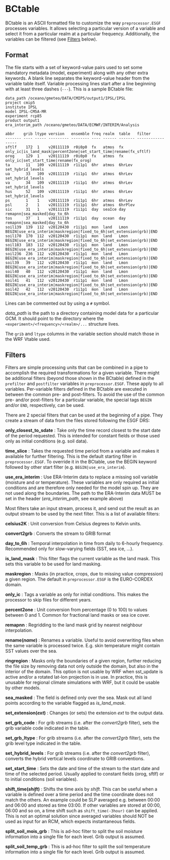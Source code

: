 BCtable
=======

BCtable is an ASCII formatted file to customize the way `preprocessor.ESGF`
processes variables. It allows selecting a particular version of a variable and
select it from a particular realm at a particular frequency. Additionally, the
variables can be filtered (see [Filters](#filters) below).

Format
------

The file starts with a set of keyword-value pairs used to set some mandatory
metadata (model, experiment) along with any other extra keywords. A blank line
separates the keyword-value header from the variable table itself. Variable
processing lines start after a line beginning with at least three dashes
(`---`).  This is a sample BCtable file:

```
data_path /oceano/gmeteo/DATA/CMIP5/output1/IPSL/IPSL
project cmip5
institute IPSL
model IPSL-CM5A-MR
experiment rcp85
product output1
era_interim_path /oceano/gmeteo/DATA/ECMWF/INTERIM/Analysis

abbr    grib ltype version   ensemble freq realm  table   filter
------- ---- ----- --------- -------- ---- ------ ------- ----------------- 
sftlf    172  1    v20111119  r0i0p0  fx   atmos  fx      only_ic|is_land_mask|percent2one|set_start_time|rename(fx_sftlf)
orog     129  1    v20111119  r0i0p0  fx   atmos  fx      only_ic|set_start_time|rename(fx_orog)
ta       11   109  v20111119  r1i1p1  6hr  atmos  6hrLev  set_hybrid_levels
ua       33   109  v20111119  r1i1p1  6hr  atmos  6hrLev  set_hybrid_levels
va       34   109  v20111119  r1i1p1  6hr  atmos  6hrLev  set_hybrid_levels
hus      52   109  v20111119  r1i1p1  6hr  atmos  6hrLev  set_hybrid_levels
ps       1    1    v20111119  r1i1p1  6hr  atmos  6hrLev  
psl      2    1    v20111119  r1i1p1  6hr  atmos  6hrPlev 
sic      31   1    v20111119  r1i1p1  day  seaIce day     remapnn|sea_masked|day_to_6h
tos      37   1    v20111119  r1i1p1  day  ocean  day     remapnn|sea_masked|day_to_6h
soil139  139  112  v20120430  r1i1p1  mon  land   Lmon    BEGIN|use_era_interim|maskregion|fixed_to_6h|set_extension(grb)|END
soil170  170  112  v20120430  r1i1p1  mon  land   Lmon    BEGIN|use_era_interim|maskregion|fixed_to_6h|set_extension(grb)|END
soil183  183  112  v20120430  r1i1p1  mon  land   Lmon    BEGIN|use_era_interim|maskregion|fixed_to_6h|set_extension(grb)|END
soil236  236  112  v20120430  r1i1p1  mon  land   Lmon    BEGIN|use_era_interim|maskregion|fixed_to_6h|set_extension(grb)|END
soil39   39   112  v20120430  r1i1p1  mon  land   Lmon    BEGIN|use_era_interim|maskregion|fixed_to_6h|set_extension(grb)|END
soil40   40   112  v20120430  r1i1p1  mon  land   Lmon    BEGIN|use_era_interim|maskregion|fixed_to_6h|set_extension(grb)|END
soil41   41   112  v20120430  r1i1p1  mon  land   Lmon    BEGIN|use_era_interim|maskregion|fixed_to_6h|set_extension(grb)|END
soil42   42   112  v20120430  r1i1p1  mon  land   Lmon    BEGIN|use_era_interim|maskregion|fixed_to_6h|set_extension(grb)|END
```
Lines can be commented out by using a `#` symbol.

*data_path* is the path to a directory containing model data for a particular
GCM. It should point to the directory where the
`<experiment>/<frequency>/<realm>/...` structure lives.

The `grib` and `ltype` columns in the variable section should match those in
the WRF Vtable used.

Filters
-------

Filters are simple processing units that can be combined in a pipe to
accomplish the required transformations for a given variable. There might be
additional filters (beyond those shown in the BCtable) defined in the
`prefilter` and `postfilter` variables in `preprocessor.ESGF`. These apply to
all variables. Per-variable filters defined in the BCtable are executed in
between the common pre- and post-filters. To avoid the use of the common pre-
and/or post-filters for a particular variable, the special tags `BEGIN` and/or
`END`, respectively, can be used.

There are 2 special filters that can be used at the beginning of a pipe. They
create a stream of data from the files stored following the ESGF DRS:

**only_closest_to_sdate**
:  Take only the time record closest to the start date of the period requested.
   This is intended for constant fields or those used only as initial
   conditions (e.g. soil data).

**time_slice**
:  Takes the requested time period from a variable and makes it
   available for further filtering. This is the default starting filter in
   `preprocessor.ESGF`. To override it in the BCtable, use the BEGIN keyword
   followed by other start filter (e.g. `BEGIN|use_era_interim`).

**use_era_interim**
:  Use ERA-Interim data to replace a missing soil variable (moisture and or
   temperature). These variables are only required as initial conditions and are
   therefore only needed for the model spin up. They are not used along the
   boundaries. The path to the ERA-Interim data MUST be set in the header
   (*era_interim_path*, see example above)

Most filters take an input stream, process it, and send out the result as an
output stream to be used by the next filter. This is a list of available filters:

**celsius2K**
:  Unit conversion from Celsius degrees to Kelvin units.

**convert2grb**
:  Converts the stream to GRIB format

**day_to_6h**
:  Temporal interpolation in time from daily to 6-hourly frequency. Recommended
   only for slow-varying fields (SST, sea ice, ...).

**is_land_mask**
:  This filter flags the current variable as the land mask. This sets this
   variable to be used for land masking.

**maskregion**
:  Masks (in practice, crops, due to missing value compression) a given region.
   The default in `preprocessor.ESGF` is the EURO-CORDEX domain.

**only_ic**
:  Tags a variable as only for initial conditions. This makes the processor
   to skip files for different years.

**percent2one**
:  Unit conversion from percentage (0 to 100) to values between 0 and 1. Common
   for fractional land masks or sea ice cover.

**remapnn**
:  Regridding to the land mask grid by nearest neighbour interpolation.

**rename(_name_)**
:  Renames a variable. Useful to avoid overwriting files when the same variable
   is processed twice. E.g. skin temperature might contain SST values over the
   sea.

**ringregion**
:  Masks only the boundaries of a given region, further reducing the file
   size by removing data not only outside the domain, but also in the interior
   of the domain. This option is not usable by WRF when sst_update is active
   and/or a rotated lat-lon projection is in use. In practice, this is unusable
   for regional climate simulations with WRF, but it could be usable by other
   models.

**sea_masked**
:  The field is defined only over the sea. Mask out all land points according
   to the variable flagged as *is_land_mask*.

**set_extension(_ext_)**
:  Changes (or sets) the extension _ext_ to the output data.

**set_grb_code**
:  For grib streams (i.e. after the *convert2grb* filter), sets the grib
   variable code indicated in the table.

**set_grb_ltype**
:  For grib streams (i.e. after the *convert2grb* filter), sets the grib
   level type indicated in the table.

**set_hybrid_levels**
:  For grib streams (i.e. after the *convert2grb* filter), converts the
   hybrid vertical levels coordinate to GRIB conventions.

**set_start_time**
:  Sets the date and time of the stream to the start date and time of the
   selected period. Usually applied to constant fields (orog, sftlf) or to
   initial conditions (soil variables).

**shift_time(_shift_)**
:  Shifts the time axis by _shift_. This can be useful when a variable is
   defined over a time period and the time coordinate does not match the others.
   An example could be SLP averaged e.g. between 00:00 and 06:00 and stored as
   time 03:00. If other variables are stored at 00:00, 06:00 and so on, a time
   shift such as `shift_time(-3hour)` can be applied. This is not an optimal
   solution since averaged variables should NOT be used as input for an RCM, which
   expects instantaneous fields.

**split_soil_mois_grb**
:  This is ad-hoc filter to split the soil moisture information into a single
   file for each level. Grib output is assumed.

**split_soil_temp_grb**
:  This is ad-hoc filter to split the soil temperature information into a
   single file for each level. Grib output is assumed.
